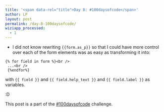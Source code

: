 ```yaml
---
title: '<span data-rel="title">Day 8: #100daysofcode</span>'
author: LP
layout: post
permalink: /day-8-100daysofcode/
wiziapp_processed:
  - 1
---
```


<ul>
  <li>
    I did not know rewriting <code>{{form.as_p}}</code> so that I could have more control over each of the form elements was as easy as transforming it into:
  </li>
</ul>

<p>
  <code>{% for field in form %}&lt;br />
 ...&lt;br />
 {%endfor%}</code>
</p>

<p>
  with <code>{{ field }}</code> and <code>{{ field.help_text }}</code> and <code>{{ field.label }}</code> as variables.
</p>

<p>
  :D
</p>

<p>
  This post is a part of the <a href="http://www.thecodingdiaries.com/the-100daysofcode-challenge/#sthash.eAFLTbDO.dpbs">#100daysofcode</a> challenge.
</p>